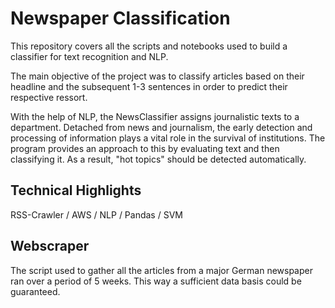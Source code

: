 # Newspaper Classification
This repository covers all the scripts and notebooks used to build a classifier for text recognition and NLP.

The main objective of the project was to classify articles based on their headline and the subsequent 1-3 sentences in order to predict their respective ressort.

With the help of NLP, the NewsClassifier assigns journalistic texts to a department. Detached from news and journalism, the early detection and processing of information plays a vital role in the survival of institutions. The program provides an approach to this by evaluating text and then classifying it. As a result, "hot topics" should be detected automatically.

## Technical Highlights
RSS-Crawler / AWS / NLP / Pandas / SVM

## Webscraper
The script used to gather all the articles from a major German newspaper ran over a period of 5 weeks. This way a sufficient data basis could be guaranteed.
